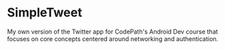 # SimpleTweet
My own version of the Twitter app for CodePath's Android Dev course that focuses on core concepts centered around networking and authentication.  
